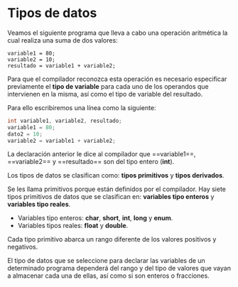 
# Tipos de datos

Veamos el siguiente programa que lleva a cabo una operación aritmética la cual realiza una suma de dos valores:

	variable1 = 80;
	variable2 = 10;
	resultado = variable1 + variable2;

Para que el compilador reconozca esta operación es necesario especificar previamente el **tipo de variable** para cada uno de los operandos que intervienen en la misma, así como el tipo de variable del resultado.

Para ello escribiremos una línea como la siguiente:
```c
int variable1, variable2, resultado;
variable1 = 80;
dato2 = 10;
variable2 = variable1 + variable2;
```
La declaración anterior le dice al compilador que ==variable1==, ==variable2== y ==resultado== son del tipo entero (**int**).

Los tipos de datos se clasifican como: **tipos primitivos** y **tipos derivados**.

Se les llama primitivos porque están definidos por el compilador. Hay siete tipos primitivos de datos que se clasifican en: **variables tipo enteros** y **variables tipo reales**.

- Variables tipo enteros: **char**, **short**, **int**, **long** y **enum**.
- Variables tipos reales: **float** y **double**.

Cada tipo primitivo abarca un rango diferente de los valores positivos y negativos.

El tipo de datos que se seleccione para declarar las variables de un determinado programa dependerá del rango y del tipo de valores que vayan a almacenar cada una de ellas, así como si son enteros o fracciones.


<!--stackedit_data:
eyJoaXN0b3J5IjpbODc3MjM1NzQ3XX0=
-->